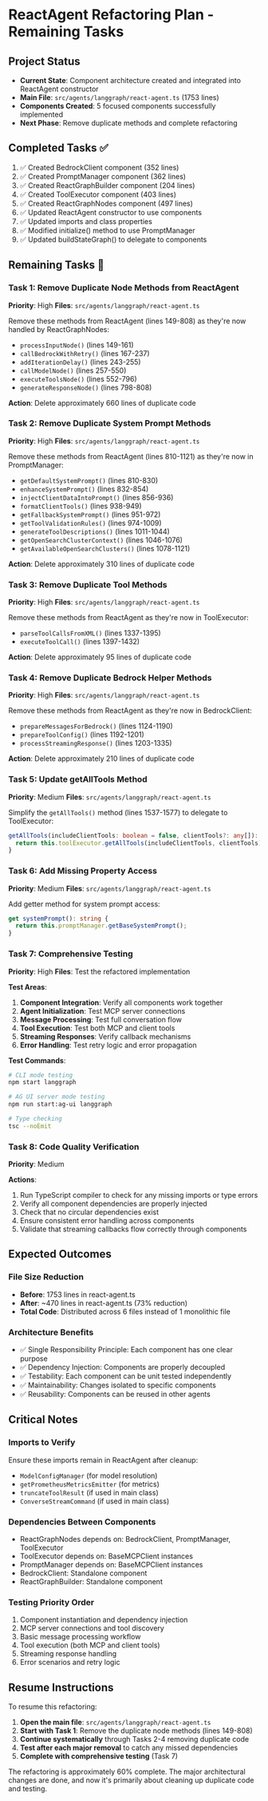 # ReactAgent Refactoring Plan - Remaining Tasks

## Project Status
- **Current State**: Component architecture created and integrated into ReactAgent constructor
- **Main File**: `src/agents/langgraph/react-agent.ts` (1753 lines)
- **Components Created**: 5 focused components successfully implemented
- **Next Phase**: Remove duplicate methods and complete refactoring

## Completed Tasks ✅
1. ✅ Created BedrockClient component (352 lines)
2. ✅ Created PromptManager component (362 lines)
3. ✅ Created ReactGraphBuilder component (204 lines)
4. ✅ Created ToolExecutor component (403 lines)
5. ✅ Created ReactGraphNodes component (497 lines)
6. ✅ Updated ReactAgent constructor to use components
7. ✅ Updated imports and class properties
8. ✅ Modified initialize() method to use PromptManager
9. ✅ Updated buildStateGraph() to delegate to components

## Remaining Tasks 🔄

### Task 1: Remove Duplicate Node Methods from ReactAgent
**Priority**: High
**Files**: `src/agents/langgraph/react-agent.ts`

Remove these methods from ReactAgent (lines 149-808) as they're now handled by ReactGraphNodes:
- `processInputNode()` (lines 149-161)
- `callBedrockWithRetry()` (lines 167-237)
- `addIterationDelay()` (lines 243-255)
- `callModelNode()` (lines 257-550)
- `executeToolsNode()` (lines 552-796)
- `generateResponseNode()` (lines 798-808)

**Action**: Delete approximately 660 lines of duplicate code

### Task 2: Remove Duplicate System Prompt Methods
**Priority**: High
**Files**: `src/agents/langgraph/react-agent.ts`

Remove these methods from ReactAgent (lines 810-1121) as they're now in PromptManager:
- `getDefaultSystemPrompt()` (lines 810-830)
- `enhanceSystemPrompt()` (lines 832-854)
- `injectClientDataIntoPrompt()` (lines 856-936)
- `formatClientTools()` (lines 938-949)
- `getFallbackSystemPrompt()` (lines 951-972)
- `getToolValidationRules()` (lines 974-1009)
- `generateToolDescriptions()` (lines 1011-1044)
- `getOpenSearchClusterContext()` (lines 1046-1076)
- `getAvailableOpenSearchClusters()` (lines 1078-1121)

**Action**: Delete approximately 310 lines of duplicate code

### Task 3: Remove Duplicate Tool Methods
**Priority**: High
**Files**: `src/agents/langgraph/react-agent.ts`

Remove these methods from ReactAgent as they're now in ToolExecutor:
- `parseToolCallsFromXML()` (lines 1337-1395)
- `executeToolCall()` (lines 1397-1432)

**Action**: Delete approximately 95 lines of duplicate code

### Task 4: Remove Duplicate Bedrock Helper Methods
**Priority**: High
**Files**: `src/agents/langgraph/react-agent.ts`

Remove these methods from ReactAgent as they're now in BedrockClient:
- `prepareMessagesForBedrock()` (lines 1124-1190)
- `prepareToolConfig()` (lines 1192-1201)
- `processStreamingResponse()` (lines 1203-1335)

**Action**: Delete approximately 210 lines of duplicate code

### Task 5: Update getAllTools Method
**Priority**: Medium
**Files**: `src/agents/langgraph/react-agent.ts`

Simplify the `getAllTools()` method (lines 1537-1577) to delegate to ToolExecutor:

```typescript
getAllTools(includeClientTools: boolean = false, clientTools?: any[]): any[] {
  return this.toolExecutor.getAllTools(includeClientTools, clientTools);
}
```

### Task 6: Add Missing Property Access
**Priority**: Medium
**Files**: `src/agents/langgraph/react-agent.ts`

Add getter method for system prompt access:
```typescript
get systemPrompt(): string {
  return this.promptManager.getBaseSystemPrompt();
}
```

### Task 7: Comprehensive Testing
**Priority**: High
**Files**: Test the refactored implementation

**Test Areas**:
1. **Component Integration**: Verify all components work together
2. **Agent Initialization**: Test MCP server connections
3. **Message Processing**: Test full conversation flow
4. **Tool Execution**: Test both MCP and client tools
5. **Streaming Responses**: Verify callback mechanisms
6. **Error Handling**: Test retry logic and error propagation

**Test Commands**:
```bash
# CLI mode testing
npm start langgraph

# AG UI server mode testing
npm run start:ag-ui langgraph

# Type checking
tsc --noEmit
```

### Task 8: Code Quality Verification
**Priority**: Medium

**Actions**:
1. Run TypeScript compiler to check for any missing imports or type errors
2. Verify all component dependencies are properly injected
3. Check that no circular dependencies exist
4. Ensure consistent error handling across components
5. Validate that streaming callbacks flow correctly through components

## Expected Outcomes

### File Size Reduction
- **Before**: 1753 lines in react-agent.ts
- **After**: ~470 lines in react-agent.ts (73% reduction)
- **Total Code**: Distributed across 6 files instead of 1 monolithic file

### Architecture Benefits
- ✅ Single Responsibility Principle: Each component has one clear purpose
- ✅ Dependency Injection: Components are properly decoupled
- ✅ Testability: Each component can be unit tested independently
- ✅ Maintainability: Changes isolated to specific components
- ✅ Reusability: Components can be reused in other agents

## Critical Notes

### Imports to Verify
Ensure these imports remain in ReactAgent after cleanup:
- `ModelConfigManager` (for model resolution)
- `getPrometheusMetricsEmitter` (for metrics)
- `truncateToolResult` (if used in main class)
- `ConverseStreamCommand` (if used in main class)

### Dependencies Between Components
- ReactGraphNodes depends on: BedrockClient, PromptManager, ToolExecutor
- ToolExecutor depends on: BaseMCPClient instances
- PromptManager depends on: BaseMCPClient instances
- BedrockClient: Standalone component
- ReactGraphBuilder: Standalone component

### Testing Priority Order
1. Component instantiation and dependency injection
2. MCP server connections and tool discovery
3. Basic message processing workflow
4. Tool execution (both MCP and client tools)
5. Streaming response handling
6. Error scenarios and retry logic

## Resume Instructions

To resume this refactoring:

1. **Open the main file**: `src/agents/langgraph/react-agent.ts`
2. **Start with Task 1**: Remove the duplicate node methods (lines 149-808)
3. **Continue systematically** through Tasks 2-4 removing duplicate code
4. **Test after each major removal** to catch any missed dependencies
5. **Complete with comprehensive testing** (Task 7)

The refactoring is approximately 60% complete. The major architectural changes are done, and now it's primarily about cleaning up duplicate code and testing.